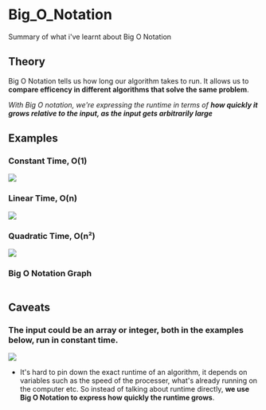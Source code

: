 # Big_O_Notation

Summary of what i've learnt about Big O Notation

## Theory

Big O Notation tells us how long our algorithm takes to run. It allows us to **compare efficency in different algorithms that solve the same problem**.

<i>With Big O notation, we're expressing the runtime in terms of <b>how quickly it grows relative to the input, as the input gets arbitrarily large</b></i>

## Examples

### Constant Time, O(1)
![](https://github.com/BenSheridanEdwards/Big_O_Notation/blob/master/media/BigONotation-ConstantTimeExample.png)


### Linear Time, O(n)
![](https://github.com/BenSheridanEdwards/Big_O_Notation/blob/master/media/BigONotation-LinearTimeExample.png)


### Quadratic Time, O(n²)
![](https://github.com/BenSheridanEdwards/Big_O_Notation/blob/master/media/BigONotation-QuadraticTimeExample.png)

### Big O Notation Graph

![]()

## Caveats

### The input could be an array or integer, both in the examples below, run in constant time.
![](https://github.com/BenSheridanEdwards/Big_O_Notation/blob/master/media/BigONotation-ConstantTimeExample-InputCaveat.png)

- It's hard to pin down the exact runtime of an algorithm, it depends on variables such as the speed of the processer, what's already running on the computer etc. So instead of talking about runtime directly, **we use Big O Notation to express how quickly the runtime grows**. 
